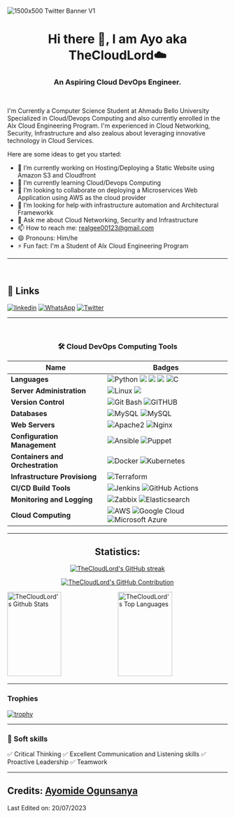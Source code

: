 ![1500x500 Twitter Banner V1](https://pbs.twimg.com/profile_banners/1742932411988729856/1707446693/1500x500)


<h1 align="center">Hi there 👋,  I am Ayo aka TheCloudLord☁️</h1>
<h3 align="center">An Aspiring Cloud DevOps Engineer. </h3>
<br/>


I'm Currently a Computer Science Student at Ahmadu Bello University Specialized in Cloud/Devops Computing and also currently enrolled in the Alx Cloud Engineering Program. I'm experienced in Cloud Networking, Security, Infrastructure and also zealous about leveraging innovative technology in Cloud Services.

Here are some ideas to get you started:

- 🔭 I’m currently working on Hosting/Deploying a Static Website using Amazon S3 and Cloudfront
- 🌱 I’m currently learning Cloud/Devops Computing
- 👯 I’m looking to collaborate on deploying a Microservices Web Application using AWS as the cloud provider 
- 🤔 I’m looking for help with infrastructure automation and Architectural Frameworkk
- 💬 Ask me about Cloud Networking, Security and Infrastructure
- 📫 How to reach me: realgee00123@gmail.com
- 😄 Pronouns: Him/he
- ⚡ Fun fact: I'm a Student of Alx Cloud Engineering Program
  
<hr>
<br>

## 🔗 Links
[![linkedin](https://img.shields.io/badge/linkedin-0A66C2?style=for-the-badge&logo=linkedin&logoColor=white)](https://www.linkedin.com/in/TheCloudLord/)
[![WhatsApp](https://img.shields.io/badge/WhatsApp-25D366?style=for-the-badge&logo=whatsapp&logoColor=white)](https://wa.me/2348132162520)
[![Twitter](https://img.shields.io/badge/Twitter-1DA1F2?style=for-the-badge&logo=Twitter&logoColor=white)](https://twitter.com/thecloudlord_)


<hr>
<br>


<div align="center">

### 🛠 Cloud DevOps Computing Tools

Name | Badges
--- | --- 
**Languages**  |  ![Python](https://img.shields.io/badge/Python-%230175C2.svg?style=for-the-badge&logo=Python&logoColor=white) <img src="https://img.shields.io/badge/JavaScript-323330?style=for-the-badge&logo=javascript&logoColor=F7DF1E" /> <img src="https://img.shields.io/badge/CSS3-1572B6?style=for-the-badge&logo=css3&logoColor=white" /> <img src="https://img.shields.io/badge/HTML5-E34F26?style=for-the-badge&logo=html5&logoColor=white" /> ![C](https://img.shields.io/badge/c-%2300599C.svg?style=for-the-badge&logo=c&logoColor=white)
**Server Administration** |  ![Linux](https://img.shields.io/badge/Linux-%23FF9900.svg?style=for-the-badge&logo=Linux&logoColor=white) <img src="https://img.shields.io/badge/Windows-1572B6?style=for-the-badge&logo=windows&logoColor=white" />
**Version Control** |  ![Git Bash](https://img.shields.io/badge/git-%23F24E1E.svg?style=for-the-badge&logo=git&logoColor=white) ![GITHUB](https://img.shields.io/badge/github-%2300f.svg?style=for-the-badge&logo=github&logoColor=white)
**Databases**  |![MySQL](https://img.shields.io/badge/mysql-%2300f.svg?style=for-the-badge&logo=mysql&logoColor=white) ![MySQL](https://img.shields.io/badge/postgresql-%2300f.svg?style=for-the-badge&logo=postgresql&logoColor=white)
**Web Servers** |  ![Apache2](https://img.shields.io/badge/apache-%23F24E1E.svg?style=for-the-badge&logo=apache&logoColor=white) ![Nginx](https://img.shields.io/badge/Nginx-%234ea94b.svg?style=for-the-badge&logo=nginx&logoColor=white)
**Configuration Management** | ![Ansible](https://img.shields.io/badge/Ansible-000?style=for-the-badge&logo=ansible&logoColor=white) ![Puppet](https://img.shields.io/badge/Puppet-fff?style=for-the-badge&logo=Puppet&logoColor=yellow)
**Containers and Orchestration** | ![Docker](https://img.shields.io/badge/docker-%230175C2.svg?style=for-the-badge&logo=docker&logoColor=white) ![Kubernetes](https://img.shields.io/badge/kubernetes-%230175C2.svg?style=for-the-badge&logo=kubernetes&logoColor=white)
**Infrastructure Provisiong** | ![Terraform](https://img.shields.io/badge/Terraform-%23430098.svg?style=for-the-badge&logo=terraform&logoColor=white)
**CI/CD Build Tools**   | ![Jenkins](https://img.shields.io/badge/Jenkins-fff?style=for-the-badge&logo=jenkins&logoColor=red) ![GitHub Actions](https://img.shields.io/badge/github%20actions-%232671E5.svg?style=for-the-badge&logo=githubactions&logoColor=white)
**Monitoring and Logging**   | ![Zabbix](https://img.shields.io/badge/Zabbix-ff0000?style=for-the-badge&logo=zabbix&logoColor=white) ![Elasticsearch](https://img.shields.io/badge/Elasticsearch-fff?style=for-the-badge&logo=elasticsearch&logoColor=yellow) 
**Cloud Computing** | ![AWS](https://img.shields.io/badge/AWS-%23FF9900.svg?style=for-the-badge&logo=amazon-aws&logoColor=white)  ![Google Cloud](https://img.shields.io/badge/Google%20Cloud-fff?style=for-the-badge&logo=Google%20Cloud&logoColor=red) ![Microsoft Azure](https://img.shields.io/badge/Microsoft%20Azure-%230175C2.svg?style=for-the-badge&logo=Microsoft%20Azure&logoColor=white)

</p> 

</div>

<hr>

<h2 align="center"> Statistics: </h2>

<p align="center">
  <a href="https://github.com/michaelagbiaowei">
    <img src="https://github-readme-streak-stats.herokuapp.com/?user=TheCloudLord&theme=radical&border=7F3FBF&background=0D1117" alt="TheCloudLord's GitHub streak"/>
  </a>
</p>

<p align="center">
  <a href="https://github.com/TheCloudLord">
    <img src="https://github-profile-summary-cards.vercel.app/api/cards/profile-details?username=TheCloudLord&theme=radical" alt="TheCloudLord's GitHub Contribution"/>
  </a>
</p>


<a> 
  <a href="https://github.com/TheCloudLord"><img alt="TheCloudLord's Github Stats" src="https://denvercoder1-github-readme-stats.vercel.app/api?username=TheCloudLord&show_icons=true&count_private=true&theme=react&border_color=7F3FBF&bg_color=0D1117&title_color=CDB4DB&icon_color=CDB4DB" height="192px" width="49.5%"/></a>
  <a href="https://github.com/TheCloudLord"><img alt="TheCloudLord's Top Languages" src="https://denvercoder1-github-readme-stats.vercel.app/api/top-langs/?username=TheCloudLord&langs_count=8&layout=compact&theme=react&border_color=7F3FBF&bg_color=0D1117&title_color=CDB4DB&icon_color=CDB4DB" height="192px" width="49.5%"/></a>
  <br/>
</a>

----

### Trophies

[![trophy](https://github-profile-trophy.vercel.app/?username=TheCloudLord)](https://github.com/ryo-ma/github-profile-trophy)

<hr>

### 👔 Soft skills

✅ Critical Thinking
✅ Excellent Communication and Listening skills
✅ Proactive Leadership
✅ Teamwork


 ----
## **Credits: <a href="https://www.linkedin.com/in/TheCloudLord/"><b>Ayomide Ogunsanya</b></a>**

Last Edited on: 20/07/2023

